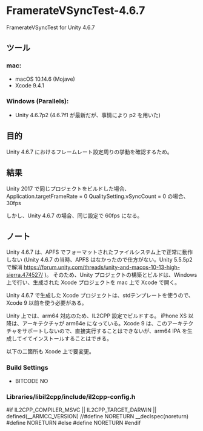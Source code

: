 # FramerateVSyncTest-4.6.7
FramerateVSyncTest for Unity 4.6.7

## ツール

### mac:
* macOS 10.14.6 (Mojave)
* Xcode 9.4.1

### Windows (Parallels):
* Unity 4.6.7p2 (4.6.7f1 が最新だが、事情により p2 を用いた)

## 目的

Unity 4.6.7 におけるフレームレート設定周りの挙動を確認するため。

## 結果

Unity 2017 で同じプロジェクトをビルドした場合、
Application.targetFrameRate = 0
QualitySetting.vSyncCount = 0
の場合、30fps

しかし、Unity 4.6.7 の場合、同じ設定で 60fps になる。

## ノート

Unity 4.6.7 は、APFS でフォーマットされたファイルシステム上で正常に動作しない (Unity 4.6.7 の当時、APFS はなかったので仕方がない。Unity 5.5.5p2 で解消 https://forum.unity.com/threads/unity-and-macos-10-13-high-sierra.474527/ )。
そのため、Unity プロジェクトの構築とビルドは、Windows 上で行い、生成された Xcode プロジェクトを mac 上で Xcode で開く。

Unity 4.6.7 で生成した Xcode プロジェクトは、stdテンプレートを使うので、Xcode 9 以前を使う必要がある。

Unity 上では、arm64 対応のため、IL2CPP 設定でビルドする。
iPhone XS 以降は、アーキテクチャが arm64e になっている。Xcode 9 は、このアーキテクチャをサポートしないので、直接実行することはできないが、arm64 IPA を生成してイてインストールすることはできる。

以下の二箇所も Xcode 上で要変更。

### Build Settings
* BITCODE NO

### Libraries/libil2cpp/include/il2cpp-config.h

#if IL2CPP_COMPILER_MSVC || IL2CPP_TARGET_DARWIN || defined(__ARMCC_VERSION)
//#define NORETURN __declspec(noreturn)
#define NORETURN
#else
#define NORETURN
#endif
